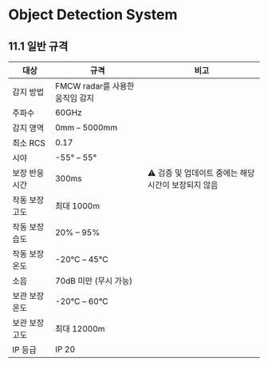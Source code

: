 ﻿# Object Detection System

## 11.1 일반 규격

| 대상         | 규격             | 비고                                    |
|--------------|-------------------------------|-----------------------------------------|
| 감지 방법    | FMCW radar를 사용한 움직임 감지           |                                         |
| 주파수       |60GHz                 |                                         |
| 감지 영역    | 0mm – 5000mm                  |                                         |
| 최소 RCS     | 0.17                          |                                         |
| 시야         | -55° – 55°                    |                                         |
| 보장 반응 시간 | 300ms                        | ⚠️ 검증 및 업데이트 중에는 해당 시간이 보장되지 않음 |
| 작동 보장 고도 | 최대 1000m                   |                                         |
| 작동 보장 습도 | 20% – 95%                    |                                         |
| 작동 보장 온도 | -20℃ – 45℃                  |                                         |
| 소음         | 70dB 미만 (무시 가능)          |                                         |
| 보관 보장 온도 | -20℃ – 60℃                  |                                         |
| 보관 보장 고도 | 최대 12000m                  |                                         |
| IP 등급      | IP 20                         |                                         |

 